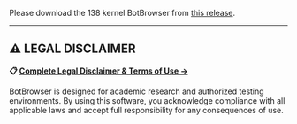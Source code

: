 Please download the 138 kernel BotBrowser from [this release](https://github.com/botswin/BotBrowser/releases/tag/20250728).

---

## ⚠️ LEGAL DISCLAIMER

**📋 [Complete Legal Disclaimer & Terms of Use →](../../DISCLAIMER.md)**

BotBrowser is designed for academic research and authorized testing environments. By using this software, you acknowledge compliance with all applicable laws and accept full responsibility for any consequences of use.
